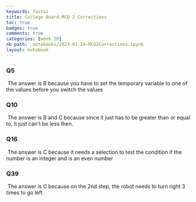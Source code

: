 ```yaml
---
keywords: fastai
title: College Board MCQ 2 Corrections
toc: true 
badges: true
comments: true 
categories: [week 20]
nb_path: _notebooks/2023-01-24-MCQ2Corrections.ipynb
layout: notebook
---
```


<!--
#################################################
### THIS FILE WAS AUTOGENERATED! DO NOT EDIT! ###
#################################################
# file to edit: _notebooks/2023-01-24-MCQ2Corrections.ipynb
-->

<div class="container" id="notebook-container">
        
<div class="cell border-box-sizing text_cell rendered"><div class="inner_cell">
<div class="text_cell_render border-box-sizing rendered_html">
<h3 id="Q5">Q5<a class="anchor-link" href="#Q5"> </a></h3><p><img src="https://i.imgur.com/L8zK2Ro.png" alt="">
The answer is B because you have to set the temporary variable to one of the values before you switch the values</p>

</div>
</div>
</div>
<div class="cell border-box-sizing text_cell rendered"><div class="inner_cell">
<div class="text_cell_render border-box-sizing rendered_html">
<h3 id="Q10">Q10<a class="anchor-link" href="#Q10"> </a></h3><p><img src="https://i.imgur.com/LUMzW46.png" alt="">
The answer is B and C because since it just has to be greater than or equal to, it just can't be less then.</p>

</div>
</div>
</div>
<div class="cell border-box-sizing text_cell rendered"><div class="inner_cell">
<div class="text_cell_render border-box-sizing rendered_html">
<h3 id="Q16">Q16<a class="anchor-link" href="#Q16"> </a></h3><p><img src="https://i.imgur.com/2l8vH8H.png" alt="">
The answer is C because it needs a selection to test the condition if the number is an integer and is an even number</p>

</div>
</div>
</div>
<div class="cell border-box-sizing text_cell rendered"><div class="inner_cell">
<div class="text_cell_render border-box-sizing rendered_html">
<h3 id="Q39">Q39<a class="anchor-link" href="#Q39"> </a></h3><p><img src="https://i.imgur.com/IKMk7UB.png" alt="">
The answer is C because on the 2nd step, the robot needs to turn right 3 times to go left</p>

</div>
</div>
</div>
</div>
 

